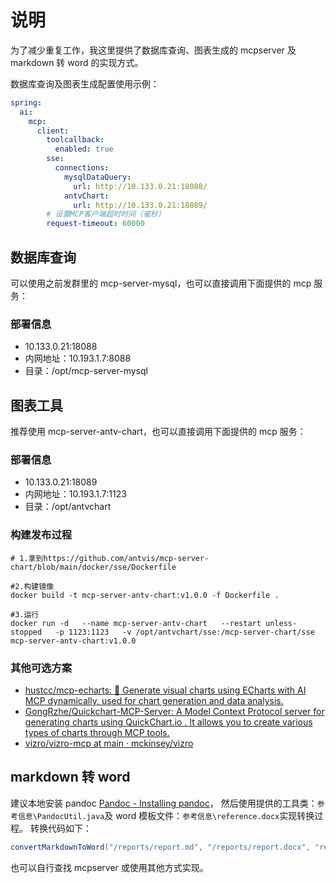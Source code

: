 # 说明

为了减少重复工作，我这里提供了数据库查询、图表生成的 mcpserver 及 markdown 转 word 的实现方式。

数据库查询及图表生成配置使用示例：

```yaml
spring:
  ai:
    mcp:
      client:
        toolcallback:
          enabled: true
        sse:
          connections:
            mysqlDataQuery:
              url: http://10.133.0.21:18088/
            antvChart:
              url: http://10.133.0.21:18089/
        # 设置MCP客户端超时时间（毫秒）
        request-timeout: 60000
```

## 数据库查询

可以使用之前发群里的 mcp-server-mysql，也可以直接调用下面提供的 mcp 服务：

### 部署信息

- 10.133.0.21:18088
- 内网地址：10.193.1.7:8088
- 目录：/opt/mcp-server-mysql

## 图表工具

推荐使用 mcp-server-antv-chart，也可以直接调用下面提供的 mcp 服务：

### 部署信息

- 10.133.0.21:18089
- 内网地址：10.193.1.7:1123
- 目录：/opt/antvchart

### 构建发布过程

```shell
# 1.拿到https://github.com/antvis/mcp-server-chart/blob/main/docker/sse/Dockerfile

#2.构建镜像
docker build -t mcp-server-antv-chart:v1.0.0 -f Dockerfile .

#3.运行
docker run -d   --name mcp-server-antv-chart   --restart unless-stopped   -p 1123:1123   -v /opt/antvchart/sse:/mcp-server-chart/sse   mcp-server-antv-chart:v1.0.0

```

### 其他可选方案

- [hustcc/mcp-echarts: 🧬 Generate visual charts using ECharts with AI MCP dynamically, used for chart generation and data analysis.](https://github.com/hustcc/mcp-echarts)
- [GongRzhe/Quickchart-MCP-Server: A Model Context Protocol server for generating charts using QuickChart.io . It allows you to create various types of charts through MCP tools.](https://github.com/GongRzhe/Quickchart-MCP-Server)
- [vizro/vizro-mcp at main · mckinsey/vizro](https://github.com/mckinsey/vizro/tree/main/vizro-mcp)

## markdown 转 word

建议本地安装 pandoc [Pandoc - Installing pandoc](https://pandoc.org/installing.html)，
然后使用提供的工具类：`参考信息\PandocUtil.java`及 word 模板文件：`参考信息\reference.docx`实现转换过程。
转换代码如下：

```java
convertMarkdownToWord("/reports/report.md", "/reports/report.docx", "report/reference.docx");
```

也可以自行查找 mcpserver 或使用其他方式实现。
